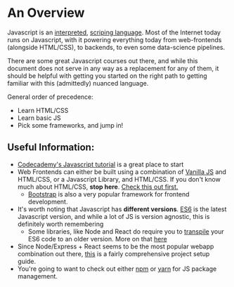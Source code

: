 # An Overview

Javascript is an <a href="https://en.wikipedia.org/wiki/Interpreted_language">interpreted</a>, <a href="https://en.wikipedia.org/wiki/Scripting_language">scriping language</a>.
Most of the Internet today runs on Javascript, with it powering everything today from web-frontends (alongside HTML/CSS), to backends, to even some data-science pipelines.

There are some great Javascript courses out there, and while this document does not serve in any way as a replacement for any of them, it should be helpful with getting you started on the right path to getting familiar with this (admittedly) nuanced language.

General order of precedence:
- Learn HTML/CSS
- Learn basic JS
- Pick some frameworks, and jump in!

## Useful Information:
- <a href="https://www.codecademy.com/learn/introduction-to-javascript">Codecademy's Javascript tutorial</a> is a great place to start
- Web Frontends can either be built using a combination of <a href="https://snipcart.com/blog/learn-vanilla-javascript-before-using-js-frameworks">Vanilla JS</a> and HTML/CSS, or a Javascript Library, and HTML/CSS. If you don't know much about HTML/CSS, <b>stop here</b>. <a href="https://www.codecademy.com/catalog/language/html-css">Check this out first.</a>
  - <a href="https://getbootstrap.com/">Bootstrap</a> is also a very popular framework for frontend development.
- It's worth noting that Javascript has <b>different versions</b>. <a href="https://www.makeuseof.com/tag/es6-javascript-programmers-need-know/">ES6</a> is the latest Javascript version, and while a lot of JS is version agnostic, this is definitely worth remembering
  - Some libraries, like Node and React do require you to <a href="https://scotch.io/tutorials/javascript-transpilers-what-they-are-why-we-need-them">transpile</a> your ES6 code to an older version. More on that <a href="http://nicholasjohnson.com/blog/what-is-babel/">here</a>
- Since Node/Express + React seems to be the most popular webapp combination out there, <a href="https://dev.to/kedar9/creating-a-node-app-with-react-webpack-4-babel-7-express-and-sass-3mae">this</a> is a fairly comprehensive project setup guide. 
- You're going to want to check out either <a href="https://www.npmjs.com/">npm</a> or <a href="https://yarnpkg.com/lang/en/">yarn</a> for JS package management. 
